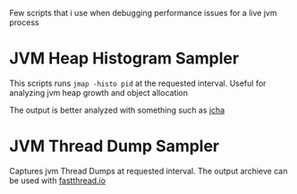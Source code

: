 Few scripts that i use when debugging performance issues for a live jvm process
# JVM Heap Histogram Sampler
This scripts runs `jmap -histo pid` at the requested interval.
Useful for analyzing jvm heap growth and object allocation

The output is better analyzed with something such as [jcha](https://github.com/trivago/jcha)


# JVM Thread Dump Sampler
Captures jvm Thread Dumps at requested interval.
The output archieve can be used with [fastthread.io](http://fastthread.io)